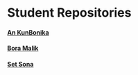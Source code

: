# Student Repositories

#### [An KunBonika](https://github.com/Bonika123/An-Kunbonika-UGDC/blob/main/README.md)

#### [Bora Malik](https://chat.google.com/dm/hnoX0iAAAAE/1CfB4oSCeAA/1CfB4oSCeAA?cls=10)

#### [Set Sona]()
